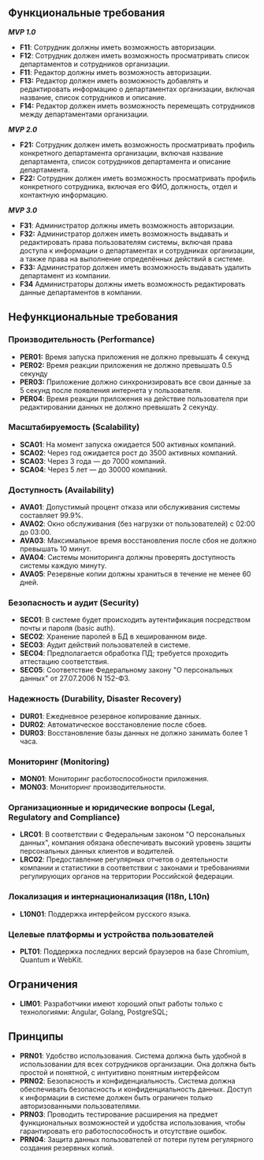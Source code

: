 ## Функциональные требования

_**MVP 1.0**_

- **F11**: Сотрудник должны иметь возможность авторизации.
- **F12**: Сотрудник должен иметь возможность просматривать список департаментов и сотрудников организации.
- **F11**: Редактор должны иметь возможность авторизации.
- **F13:** Редактор должен иметь возможность добавлять и редактировать информацию о департаментах организации, включая название, список сотрудников и описание.
- **F14:** Редактор должен иметь возможность перемещать сотрудников между департаментами организации.

_**MVP 2.0**_

- **F21:** Сотрудник должен иметь возможность просматривать профиль конкретного департамента организации, включая название департамента, список сотрудников департамента и описание департамента.
- **F22:** Сотрудник должен иметь возможность просматривать профиль конкретного сотрудника, включая его ФИО, должность, отдел и контактную информацию.

_**MVP 3.0**_

- **F31**: Администратор должны иметь возможность авторизации.
- **F32:** Администратор должен иметь возможность выдавать и редактировать права пользователям системы, включая права доступа к информации о департаментах и сотрудниках организации, а также права на выполнение определённых действий в системе.
- **F33:** Администратор должен иметь возможность выдавать удалить департамент из компании.
- **F34** Администраторы должны иметь возможность редактировать данные департаментов в компании.

## Нефункциональные требования

### Производительность (Performance)

- **PER01:** Время запуска приложения не должно превышать 4 секунд
- **PER02:** Время реакции приложения не должно превышать 0.5 секунду
- **PER03:** Приложение должно синхронизировать все свои данные за 5 секунд после появления интернета у пользователя.
- **PER04**: Время реакции приложения на действие пользователя при редактировании данных не должно превышать 2 секунду.

### Масштабируемость (Scalability)

- **SCA01**: На момент запуска ожидается 500 активных компаний.
- **SCA02**: Через год ожидается рост до 3500 активных компаний.
- **SCA03**: Через 3 года — до 7000 компаний.
- **SCA04**: Через 5 лет — до 30000 компаний.

### Доступность (Availability)

- **AVA01**: Допустимый процент отказа или обслуживания системы составляет 99.9%.
- **AVA02**: Окно обслуживания (без нагрузки от пользователей) с 02:00 до 03:00.
- **AVA03**: Максимальное время восстановления после сбоя не должно превышать 10 минут.
- **AVA04**: Системы мониторинга должны проверять доступность системы каждую минуту.
- **AVA05**: Резервные копии должны храниться в течение не менее 60 дней.

### Безопасность и аудит (Security)

- **SEC01**: В системе будет происходить аутентификация посредством почты и пароля (basic auth).
- **SEC02**: Хранение паролей в БД в хешированном виде.
- **SEC03**: Аудит действий пользователей в системе.
- **SEC04**: Предполагается обработка ПД; требуется проходить аттестацию соответствия.
- **SEC05**: Соответствие Федеральному закону "О персональных данных" от 27.07.2006 N 152-ФЗ.

### Надежность (Durability, Disaster Recovery)

- **DUR01**: Ежедневное резервное копирование данных.
- **DUR02**: Автоматическое восстановление после сбоев.
- **DUR03**: Восстановление базы данных не должно занимать более 1 часа.

### Мониторинг (Monitoring)

- **MON01**: Мониторинг расботоспособности приложения.
- **MON03**: Мониторинг производительности.

### Организационные и юридические вопросы (Legal, Regulatory and Compliance)

- **LRC01**: В соответствии с Федеральным законом "О персональных данных", компания обязана обеспечивать высокий уровень защиты персональных данных клиентов и водителей.
- **LRC02**: Предоставление регулярных отчетов о деятельности компании и статистики в соответствии с законами и требованиями регулирующих органов на территории Российской федерации.

### Локализация и интернационализация (I18n, L10n)

- **L10N01**: Поддержка интерфейсом русского языка.

### Целевые платформы и устройства пользователей

- **PLT01**: Поддержка последних версий браузеров на базе Chromium, Quantum и WebKit.

## Ограничения

- **LIM01**: Разработчики имеют хороший опыт работы только с технологиями: Angular, Golang, PostgreSQL;

## Принципы

- **PRN01**: Удобство использования. Система должна быть удобной в использовании для всех сотрудников организации. Она должна быть простой и понятной, с интуитивно понятным интерфейсом
- **PRN02**: Безопасность и конфиденциальность. Система должна обеспечивать безопасность и конфиденциальность данных. Доступ к информации в системе должен быть ограничен только авторизованными пользователями.
- **PRN03**: Проводить тестирование расширения на предмет функциональных возможностей и удобства использования, чтобы гарантировать его работоспособность и отсутствие ошибок.
- **PRN04**: Защита данных пользователей от потери путем регулярного создания резервных копий.
